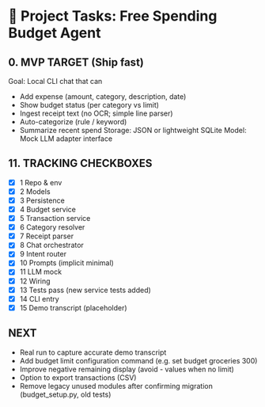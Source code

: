 # 📝 Project Tasks: Free Spending Budget Agent

## 0. MVP TARGET (Ship fast)
Goal: Local CLI chat that can
- Add expense (amount, category, description, date)
- Show budget status (per category vs limit)
- Ingest receipt text (no OCR; simple line parser)
- Auto-categorize (rule / keyword)
- Summarize recent spend
Storage: JSON or lightweight SQLite
Model: Mock LLM adapter interface

## 11. TRACKING CHECKBOXES
- [x] 1 Repo & env
- [x] 2 Models
- [x] 3 Persistence
- [x] 4 Budget service
- [x] 5 Transaction service
- [x] 6 Category resolver
- [x] 7 Receipt parser
- [x] 8 Chat orchestrator
- [x] 9 Intent router
- [x] 10 Prompts (implicit minimal)
- [x] 11 LLM mock
- [x] 12 Wiring
- [x] 13 Tests pass (new service tests added)
- [x] 14 CLI entry
- [x] 15 Demo transcript (placeholder)

## NEXT
- Real run to capture accurate demo transcript
- Add budget limit configuration command (e.g. set budget groceries 300)
- Improve negative remaining display (avoid - values when no limit)
- Option to export transactions (CSV)
- Remove legacy unused modules after confirming migration (budget_setup.py, old tests)
